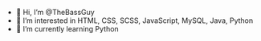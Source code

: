 - 👋 Hi, I’m @TheBassGuy
- 👀 I’m interested in HTML, CSS, SCSS, JavaScript, MySQL, Java, Python
- 🌱 I’m currently learning Python

<!---
TheBassGuy/TheBassGuy is a ✨ special ✨ repository because its `README.md` (this file) appears on your GitHub profile.
You can click the Preview link to take a look at your changes.
--->
